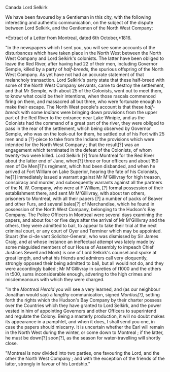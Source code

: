 Canada Lord SelkirkWe have been favoured by a Gentleman in this city, with the following
                    interesting and authentic communication, on the subject of the
                    dispute between Lord Selkirk, and the Gentlemen of the North West
                    Company:*Extract of a Letter from Montreal, dated 6th October,*1816."In the newspapers which I sent you, you will see some accounts of the
                    disturbances which have taken place in the North West between the North
                    West Company and Lord Selkirk's colonists. The latter have been
                    obliged to leave the Red River, after having had 22 of their men, including
                    Governor Semple, killed by a party of *half-breeds,*
                    the spurious offspring of the North West Company. As yet have not had an
                    accurate statement of that melancholy transaction. Lord Selkirk's party
                    state that these half-breed with some of the North West Company servants, came to destroy the settlement, and that Mr Semple,
                    with about 25 of the Colonists, went out to meet them, to know what could
                    be their intentions, when those rascals commenced firing on
                    them, and massacred all but three, who were fortunate enough to
                    make their escape. The North West people's account is that these *half-breeds* with some *Indians* were
                        bringing down provisions from the upper part of the Red
                    River to the entrance near Lake Winipie, and as the Colonists had the
                        command of a great part of the river, they were obliged to
                    pass in the rear of the settlement, which being observed by Governor Semple, who was on the look-out for them, he settled out of his
                    Fort with 25 men and a [?]-piece to take from the Indians the provisions which were intended for the North West Company ; that
                    the result[?] was an engagement which terminated in the defeat of the
                    Colonists, of whom twenty-two were killed. Lord Selkirk [?] from Montreal
                    for the Red River about the latter end of June, when[?] three or four
                    officers and about 150 men of De Men[?]'s regiment, which had
                    been disbanded, and when he arrived at Fort William on Lake Superior,
                    hearing the fate of his Colonists, he[?] immediately issued a
                    warrant against Mr M'Gillivray for high treason, conspiracy and murder, and
                    subsequently warrants against all the partners of the N. W.
                    Company, who were at F William, [?] formal possession of their
                    establishment there, and sent Mr M'Gillivray, with about ten others,
                    prisoners to Montreal, with all their papers [?] a number of packs of
                    Beaver and other Furs, and several bales[?] of Merchandise, which he found
                    in possession of the North West Company, belonging to the Hudson's Bay
                        Company. The Police Officers in Montreal were several days
                        examining the papers, and about four or five days after the
                    arrival of Mr M'Gillivray and the others, they were admitted to bail, to
                        appear to take their trial at the next criminal court, or
                    any court of Oyer and Terminer which may be appointed. Stuart (the ci-de vant Solicitor-General, who was dismissed by Sir James Craig,
                    and at whose instance an ineffectual attempt was lately made by some
                    misguided members of our House of Assembly to impeach Chief Justices Sewell
                    and Monk) is one of Lord Selkirk's counsel and spoke at great
                    length, and what his friends and admirers call very eloquently,
                    strongly opposed their being admitted to bail, but all would not do, and
                    they were accordingly bailed ; Mr M'Gillivray in sureties of t1000 and the
                    others in t500, sums inconsiderable enough, advering to the high crimes and
                    misdemeanours with which they were charged."In the *Montreal Herald* you will see a very learned, and
                    (as our neighbour Jonathan would say) a *lengthy*
                    communication, signed *Montius[?]*, setting forth the
                    rights which the Hudson's Bay Company by their charter possess over the
                    Countries which they have granted to Lord Selkirk, and the power vested in
                    him of appointing Governors and other Officers to superintend and
                    regulate the Colony. Being a masterly production, it will no doubt
                    makes its appearance in a pamphlet, and when it does, I shall send you one,
                    in case the papers should miscarry. It is uncertain whether the
                    Earl will remain in the North West during the winter, or come down to
                    Montreal ; if the latter, he must be down[?] soon[?], as the season for
                    water-travelling will shortly close."Montreal is now divided into two parties, one favouring the Lord, and the
                    other the North West Company ; and with the exception of the
                    friends of the latter, strongly in favour of his Lordship."